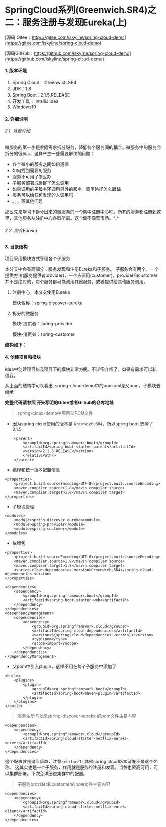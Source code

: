 # SpringCloud系列(Greenwich.SR4)之二：服务注册与发现Eureka(上)

[源码 Gitee：https://gitee.com/iskyline/spring-cloud-demo](https://gitee.com/iskyline/spring-cloud-demo)

[源码GitHub：https://github.com/iskyline/spring-cloud-demo](https://github.com/iskyline/spring-cloud-demo)

#### 1. 版本环境
1. Spring Cloud： Greenwich.SR4
2. JDK：1.8 
3. Spring Boot：2.1.5.RELEASE
4. 开发工具： IntelliJ idea
5. Windows10 

#### 2. 详细说明

###### 2.1. 背景介绍
微服务的第一步是根据需求拆分服务，降低各个服务间的耦合。微服务中的服务会拆分的很`微小`，这样产生一些需要解决的问题：
- 各个微小的服务之间如何通信
- 如何找到需要的服务
- 服务不可用了怎么办
- 子服务部署成集群了怎么调用
- 如果调用的子服务还调用另外的服务，调用路径怎么跟踪
- 服务可以给任何发现的人调用吗
- 。。。等其他问题

那么先来学习下拆分出来的微服务的一个集中注册中心吧。所有的服务都注册到这里，其他服务从注册中心各取所需。这个像不像菜市场。^_^

###### 2.2. 简介Eureka



#### 3. 目录结构
项目采用模块方式管理各个子服务

本分支中会有两部分：服务发现和注册Eureka和子服务。
子服务会有两个，一个提供方法(服务提供者provider)，一个去调用(customer)。provider和customer并不是绝对的，每个服务都可能调用其他服务，或者提供给其他服务调用。

1. 注册中心，本分支使用Eureka
    
    模块名称：spring-discover-eureka
    
2. 拆分的微服务
    
    模块-提供者：spring-provider 
    
    模块-消费者：spring-customer


**结构如下：**

#### 4. 创建项目和模块
idea中创建项目以及项目下的模块非常方便。不详细介绍了，如果有需求可以私信我。

从上面的结构中可以看出, spring-cloud-demo中的pom.xml是父pom，子模块去继承

**完整代码请参照 开头写明的Gitee或者Github的仓库地址**

> spring-cloud-demo中项目父POM文件
- 因为spring cloud使用的版本是 `Greenwich.SR4`，所以spring boot 选择了2.1.5
```
    <parent>
        <groupId>org.springframework.boot</groupId>
        <artifactId>spring-boot-starter-parent</artifactId>
        <version>2.1.5.RELEASE</version>
        <relativePath/>
    </parent>
```

- 编译和统一版本配置信息
``` 
<properties>
    <project.build.sourceEncoding>UTF-8</project.build.sourceEncoding>
    <maven.compiler.source>1.8</maven.compiler.source>
    <maven.compiler.target>1.8</maven.compiler.target>
</properties>
```

- 子模块管理
``` 
<modules>
    <module>spring-discover-eureka</module>
    <module>spring-provider</module>
    <module>spring-customer</module>
</modules>
```

- 依赖包
```
<properties>
    <project.build.sourceEncoding>UTF-8</project.build.sourceEncoding>
    <maven.compiler.source>1.8</maven.compiler.source>
    <maven.compiler.target>1.8</maven.compiler.target>
    <spring-cloud-dependencies.version>Greenwich.SR4</spring-cloud-dependencies.version>
</properties>

<dependencies>
    <dependency>
        <groupId>org.springframework.boot</groupId>
        <artifactId>spring-boot-starter-web</artifactId>
    </dependency>
</dependencies>
<dependencyManagement>
    <dependencies>
        <dependency>
            <groupId>org.springframework.cloud</groupId>
            <artifactId>spring-cloud-dependencies</artifactId>
            <version>${spring-cloud-dependencies.version}</version>
            <type>pom</type>
            <scope>import</scope>
        </dependency>
    </dependencies>
</dependencyManagement>
```

- 父pom中引入plugin，这样不用在每个子服务中添加了
```
<build>
    <plugins>
        <plugin>
            <groupId>org.springframework.boot</groupId>
            <artifactId>spring-boot-maven-plugin</artifactId>
        </plugin>
    </plugins>
</build>
```

> 服务注册与发现spring-discover-eureka 的pom文件主要内容
```
<dependencies>
    <dependency>
        <groupId>org.springframework.cloud</groupId>
        <artifactId>spring-cloud-starter-netflix-eureka-server</artifactId>
    </dependency>
</dependencies>
```
这个配置就是这么简单，注意`artifactId`,其他spring cloud版本可能不是这个名称。
这其实也是一个子服务，作用就是服务的注册和发现。当然也要高可用，可以集群部署。下次会详细说集群中的配置。

> 子服务provider和customer的pom文件主要内容
``` 
<dependencies>
    <dependency>
        <groupId>org.springframework.cloud</groupId>
        <artifactId>spring-cloud-starter-netflix-eureka-client</artifactId>
    </dependency>
</dependencies>
```

